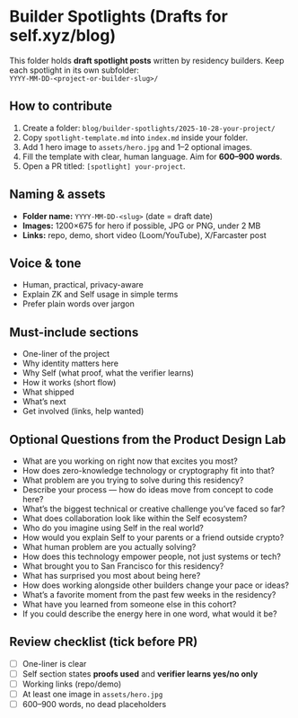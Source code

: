 # Builder Spotlights (Drafts for self.xyz/blog)

This folder holds **draft spotlight posts** written by residency builders. Keep each spotlight in its own subfolder:  
`YYYY-MM-DD-<project-or-builder-slug>/`

## How to contribute

1. Create a folder: `blog/builder-spotlights/2025-10-28-your-project/`
2. Copy `spotlight-template.md` into `index.md` inside your folder.
3. Add 1 hero image to `assets/hero.jpg` and 1–2 optional images.
4. Fill the template with clear, human language. Aim for **600–900 words**.
5. Open a PR titled: `[spotlight] your-project`.

## Naming & assets

- **Folder name:** `YYYY-MM-DD-<slug>` (date = draft date)
- **Images:** 1200×675 for hero if possible, JPG or PNG, under 2 MB
- **Links:** repo, demo, short video (Loom/YouTube), X/Farcaster post

## Voice & tone

- Human, practical, privacy-aware
- Explain ZK and Self usage in simple terms
- Prefer plain words over jargon

## Must-include sections

- One-liner of the project
- Why identity matters here
- Why Self (what proof, what the verifier learns)
- How it works (short flow)
- What shipped
- What’s next
- Get involved (links, help wanted)

## Optional Questions from the Product Design Lab

- What are you working on right now that excites you most?
- How does zero-knowledge technology or cryptography fit into that?
- What problem are you trying to solve during this residency?
- Describe your process — how do ideas move from concept to code here?
- What’s the biggest technical or creative challenge you’ve faced so far?
- What does collaboration look like within the Self ecosystem?
- Who do you imagine using Self in the real world?
- How would you explain Self to your parents or a friend outside crypto?
- What human problem are you actually solving?
- How does this technology empower people, not just systems or tech?
- What brought you to San Francisco for this residency?
- What has surprised you most about being here?
- How does working alongside other builders change your pace or ideas?
- What’s a favorite moment from the past few weeks in the residency?
- What have you learned from someone else in this cohort?
- If you could describe the energy here in one word, what would it be?

## Review checklist (tick before PR)

- [ ] One-liner is clear
- [ ] Self section states **proofs used** and **verifier learns yes/no only**
- [ ] Working links (repo/demo)
- [ ] At least one image in `assets/hero.jpg`
- [ ] 600–900 words, no dead placeholders
